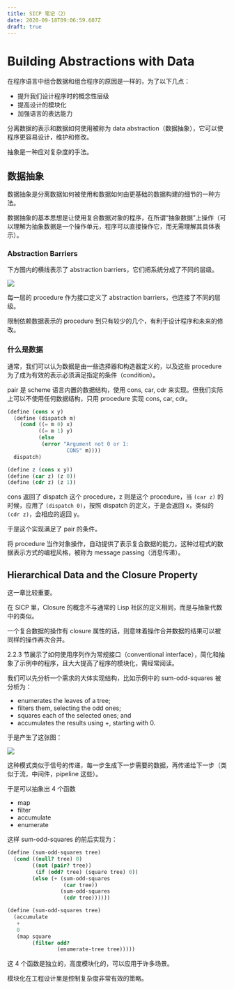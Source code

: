 ```yaml
---
title: SICP 笔记（2）
date: 2020-09-18T09:06:59.607Z
draft: true
---
```

# Building Abstractions with Data

在程序语言中组合数据和组合程序的原因是一样的，为了以下几点：

* 提升我们设计程序时的概念性层级
* 提高设计的模块化
* 加强语言的表达能力

分离数据的表示和数据如何使用被称为 data abstraction（数据抽象），它可以使程序更容易设计，维护和修改。

抽象是一种应对复杂度的手法。

## 数据抽象

数据抽象是分离数据如何被使用和数据如何由更基础的数据构建的细节的一种方法。

数据抽象的基本思想是让使用复合数据对象的程序，在所谓“抽象数据”上操作（可以理解为抽象数据是一个操作单元，程序可以直接操作它，而无需理解其具体表示）。

### Abstraction Barriers

下方图内的横线表示了 abstraction barriers，它们把系统分成了不同的层级。

![](/images/uploads/sicp-figure-2.1.svg)

每一层的 procedure 作为接口定义了 abstraction barriers，也连接了不同的层级。

限制依赖数据表示的 procedure 到只有较少的几个，有利于设计程序和未来的修改。

### 什么是数据

通常，我们可以认为数据是由一些选择器和构造器定义的，以及这些 procedure 为了成为有效的表示必须满足指定的条件（condition）。

pair 是 scheme 语言内置的数据结构，使用 cons, car, cdr 来实现。但我们实际上可以不使用任何数据结构，只用 procedure 实现 cons, car, cdr。

```scheme
(define (cons x y)
  (define (dispatch m)
    (cond ((= m 0) x)
          ((= m 1) y)
          (else 
           (error "Argument not 0 or 1:
                   CONS" m))))
  dispatch)

(define z (cons x y))
(define (car z) (z 0))
(define (cdr z) (z 1))
```

cons 返回了 dispatch 这个 procedure，z 则是这个 procedure，当 `(car z)` 的时候，应用了 `(dispatch 0)`，按照 dispatch 的定义，于是会返回 x，类似的 `(cdr z)`，会相应的返回 y。

于是这个实现满足了 pair 的条件。

将 procedure 当作对象操作，自动提供了表示复合数据的能力。这种过程式的数据表示方式的编程风格，被称为 message passing（消息传递）。

## Hierarchical Data and the Closure Property

这一章比较重要。

在 SICP 里，Closure 的概念不与通常的 Lisp 社区的定义相同，而是与抽象代数中的类似。

一个复合数据的操作有 closure 属性的话，则意味着操作合并数据的结果可以被同样的操作再次合并。

2.2.3 节展示了如何使用序列作为常规接口（conventional interface），简化和抽象了示例中的程序，且大大提高了程序的模块化，需经常阅读。

我们可以先分析一个需求的大体实现结构，比如示例中的 sum-odd-squares 被分析为：

* enumerates the leaves of a tree;
* filters them, selecting the odd ones;
* squares each of the selected ones; and
* accumulates the results using +, starting with 0. 

于是产生了这张图：

![](/images/uploads/fig2.7e.std.svg)

这种模式类似于信号的传递，每一步生成下一步需要的数据，再传递给下一步（类似于流，中间件，pipeline 这些）。

于是可以抽象出 4 个函数
- map
- filter
- accumulate
- enumerate

这样 sum-odd-squares 的前后实现为：

```scheme
(define (sum-odd-squares tree)
  (cond ((null? tree) 0)
        ((not (pair? tree))
         (if (odd? tree) (square tree) 0))
        (else (+ (sum-odd-squares 
                  (car tree))
                 (sum-odd-squares 
                  (cdr tree))))))
```


```scheme
(define (sum-odd-squares tree)
  (accumulate 
   +
   0
   (map square
        (filter odd?
                (enumerate-tree tree)))))
```

这 4 个函数是独立的，高度模块化的，可以应用于许多场景。


模块化在工程设计里是控制复杂度非常有效的策略。

